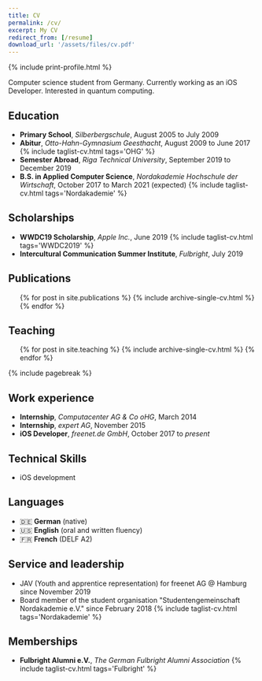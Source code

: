 ```yaml
---
title: CV
permalink: /cv/
excerpt: My CV
redirect_from: [/resume]
download_url: '/assets/files/cv.pdf'
---
```

{% include print-profile.html %}

Computer science student from Germany. Currently working as an iOS Developer. Interested in quantum computing.

Education
--------
* **Primary School**, _Silberbergschule_, August 2005 to July 2009
* **Abitur**, _Otto-Hahn-Gymnasium Geesthacht_, August 2009 to June 2017 {% include taglist-cv.html tags='OHG' %}
* **Semester Abroad**, _Riga Technical University_, September 2019 to December 2019
* **B.S. in Applied Computer Science**, _Nordakademie Hochschule der Wirtschaft_, October 2017 to March 2021 (expected) {% include taglist-cv.html tags='Nordakademie' %}

Scholarships
--------
* **WWDC19 Scholarship**, _Apple Inc._, June 2019 {% include taglist-cv.html tags='WWDC2019' %}
* **Intercultural Communication Summer Institute**, _Fulbright_, July 2019

Publications
--------
  <ul>{% for post in site.publications %}
    {% include archive-single-cv.html %}
  {% endfor %}</ul>

Teaching
--------
  <ul>{% for post in site.teaching %}
    {% include archive-single-cv.html %}
  {% endfor %}</ul>

{% include pagebreak %}

Work experience
--------
* **Internship**, _Computacenter AG & Co oHG_, March 2014
* **Internship**, _expert AG_, November 2015
* **iOS Developer**, _freenet.de GmbH_, October 2017 to _present_

Technical Skills
--------
* iOS development

Languages
--------
* :de: **German** (native)
* :us: **English** (oral and written fluency)
* :fr: **French** (DELF A2)

Service and leadership
--------
* JAV (Youth and apprentice representation) for freenet AG @ Hamburg since November 2019
* Board member of the student organisation "Studentengemeinschaft Nordakademie e.V." since February 2018 {% include taglist-cv.html tags='Nordakademie' %}

Memberships
--------
* **Fulbright Alumni e.V.**, *The German Fulbright Alumni Association* {% include taglist-cv.html tags='Fulbright' %}
